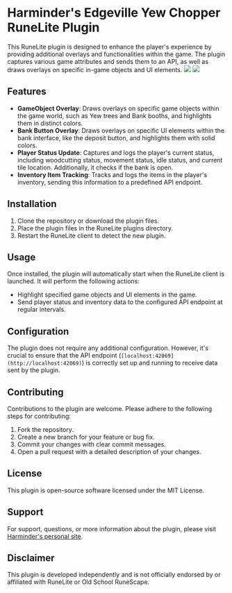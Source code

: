 
# Harminder's Edgeville Yew Chopper RuneLite Plugin

This RuneLite plugin is designed to enhance the player's experience by providing additional overlays and functionalities within the game. The plugin captures various game attributes and sends them to an API, as well as draws overlays on specific in-game objects and UI elements.
<img src="https://i.imgur.com/8MZB8I8.png">
<img src="https://i.imgur.com/gEheZg7.png">
## Features

- **GameObject Overlay**: Draws overlays on specific game objects within the game world, such as Yew trees and Bank booths, and highlights them in distinct colors.
- **Bank Button Overlay**: Draws overlays on specific UI elements within the bank interface, like the deposit button, and highlights them with solid colors.
- **Player Status Update**: Captures and logs the player's current status, including woodcutting status, movement status, idle status, and current tile location. Additionally, it checks if the bank is open.
- **Inventory Item Tracking**: Tracks and logs the items in the player's inventory, sending this information to a predefined API endpoint.

## Installation

1. Clone the repository or download the plugin files.
2. Place the plugin files in the RuneLite plugins directory.
3. Restart the RuneLite client to detect the new plugin.

## Usage

Once installed, the plugin will automatically start when the RuneLite client is launched. It will perform the following actions:

- Highlight specified game objects and UI elements in the game.
- Send player status and inventory data to the configured API endpoint at regular intervals.

## Configuration

The plugin does not require any additional configuration. However, it's crucial to ensure that the API endpoint (`[localhost:42069](http://localhost:42069)`) is correctly set up and running to receive data sent by the plugin.

## Contributing

Contributions to the plugin are welcome. Please adhere to the following steps for contributing:

1. Fork the repository.
2. Create a new branch for your feature or bug fix.
3. Commit your changes with clear commit messages.
4. Open a pull request with a detailed description of your changes.

## License

This plugin is open-source software licensed under the MIT License.

## Support

For support, questions, or more information about the plugin, please visit [Harminder's personal site](https://harminder.dev).

## Disclaimer

This plugin is developed independently and is not officially endorsed by or affiliated with RuneLite or Old School RuneScape.

